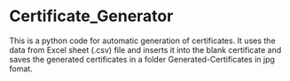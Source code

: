 # Certificate_Generator
This is a python code for automatic generation of certificates.
It uses the data from Excel sheet (.csv) file and inserts it into the blank certificate and saves the generated certificates in a folder Generated-Certificates in jpg fomat.
